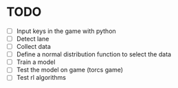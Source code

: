 # TODO

- [ ] Input keys in the game with python
- [ ] Detect lane
- [ ] Collect data
- [ ] Define a normal distribution function to select the data
- [ ] Train a model 
- [ ] Test the model on game (torcs game)
- [ ] Test rl algorithms